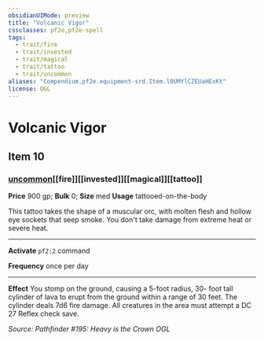 ```yaml
---
obsidianUIMode: preview
title: "Volcanic Vigor"
cssclasses: pf2e,pf2e-spell
tags:
  - trait/fire
  - trait/invested
  - trait/magical
  - trait/tattoo
  - trait/uncommon
aliases: "Compendium.pf2e.equipment-srd.Item.l0UMYlCZEUaHExKt"
license: OGL
---
```

# Volcanic Vigor
## Item 10
### [uncommon](uncommon "Uncommon Rarity Trait")[[fire]][[invested]][[magical]][[tattoo]]


**Price** 900 gp; 
**Bulk** 0; **Size** med
**Usage** tattooed-on-the-body

This tattoo takes the shape of a muscular orc, with molten flesh and hollow eye sockets that seep smoke. You don't take damage from extreme heat or severe heat.

* * *

**Activate** `pf2:2` command

**Frequency** once per day

* * *

**Effect** You stomp on the ground, causing a 5-foot radius, 30- foot tall cylinder of lava to erupt from the ground within a range of 30 feet. The cylinder deals 7d6 fire damage. All creatures in the area must attempt a DC 27 Reflex check save.

*Source: Pathfinder #195: Heavy is the Crown*
*OGL*